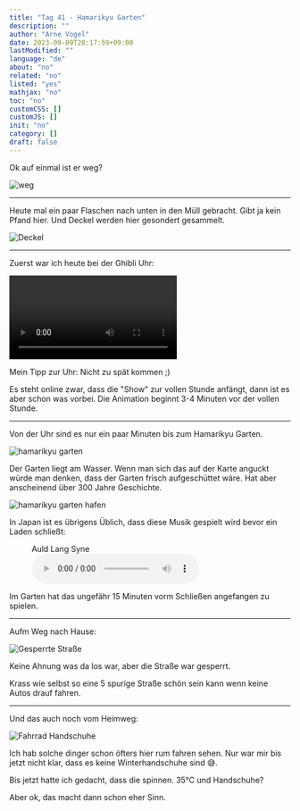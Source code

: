 ```yaml
---
title: "Tag 41 - Hamarikyu Garten"
description: ""
author: "Arne Vogel"
date: 2023-09-09T20:17:59+09:00
lastModified: ""
language: "de"
about: "no"
related: "no"
listed: "yes"
mathjax: "no"
toc: "no"
customCSS: []
customJS: []
init: "no"
category: []
draft: false
---
```


Ok auf einmal ist er weg?

![weg](weg.png)

---

Heute mal ein paar Flaschen nach unten in den Müll gebracht.
Gibt ja kein Pfand hier.
Und Deckel werden hier gesondert gesammelt.

![Deckel](deckel.jpg)

---

Zuerst war ich heute bei der Ghibli Uhr:

<video controls src="ghibli.mp4"></video>

Mein Tipp zur Uhr: Nicht zu spät kommen ;)

Es steht online zwar, dass die "Show" zur vollen Stunde anfängt, dann ist es aber schon was vorbei.
Die Animation beginnt 3-4 Minuten vor der vollen Stunde.

---

Von der Uhr sind es nur ein paar Minuten bis zum Hamarikyu Garten.

![hamarikyu garten](garten.jpg)

Der Garten liegt am Wasser.
Wenn man sich das auf der Karte anguckt würde man denken, dass der Garten frisch aufgeschüttet wäre.
Hat aber anscheinend über 300 Jahre Geschichte.

![hamarikyu garten hafen](hafen.jpg)

In Japan ist es übrigens Üblich, dass diese Musik gespielt wird bevor ein Laden schließt:

<figure>
  <figcaption>Auld Lang Syne</figcaption>
  <audio controls src="aude-lang-syne.mp3">
    <a href="aude-lang-syne.mp3"> Download audio </a>
  </audio>
</figure>

Im Garten hat das ungefähr 15 Minuten vorm Schließen angefangen zu spielen.

---

Aufm Weg nach Hause:

![Gesperrte Straße](straße.jpg)

Keine Ahnung was da los war, aber die Straße war gesperrt.

Krass wie selbst so eine 5 spurige Straße schön sein kann wenn keine Autos drauf fahren.

---

Und das auch noch vom Heimweg:

![Fahrrad Handschuhe](handschuhe.jpg)

Ich hab solche dinger schon öfters hier rum fahren sehen.
Nur war mir bis jetzt nicht klar, dass es keine Winterhandschuhe sind 😅.

Bis jetzt hatte ich gedacht, dass die spinnen.
35°C und Handschuhe?

Aber ok, das macht dann schon eher Sinn.
